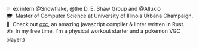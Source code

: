 💡 &nbsp;ex intern @Snowflake, @the D. E. Shaw Group and @Alluxio\
🎓 &nbsp;Master of Computer Science at University of Illinois Urbana Champaign.\
🌱 &nbsp;Check out [oxc](https://github.com/web-infra-dev/oxc), an amazing javascript compiler & linter written in Rust.\
✍️ &nbsp;In my free time, I'm a physical workout starter and a pokemon VGC player:)
